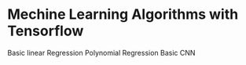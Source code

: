 # Mechine Learning Algorithms with Tensorflow
Basic linear Regression
Polynomial Regression
Basic CNN
